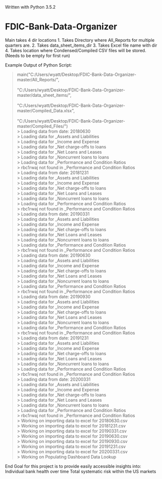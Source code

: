 Written with Python 3.5.2

# FDIC-Bank-Data-Organizer
Main takes 4 dir locations
        1. Takes Directory where All_Reports for multiple quarters are.
        2. Takes data_sheet_items_dir
        3. Takes Excel file name with dir
        4. Takes location where Condensed/Compiled CSV files will be stored. (Needs to be empty for first run)

Example Output of Python Script:
>main("C:/Users/wyatt/Desktop/FDIC-Bank-Data-Organizer-master/All_Reports/",\
<br>       "C:/Users/wyatt/Desktop/FDIC-Bank-Data-Organizer-master/data_sheet_items/",\
<br>        "C:/Users/wyatt/Desktop/FDIC-Bank-Data-Organizer-master/Compiled_Data.xlsx",\
<br>        "C:/Users/wyatt/Desktop/FDIC-Bank-Data-Organizer-master/Compiled_Files/")
<br>>        Loading data from date: 20180630
<br>>        Loading data for _Assets and Liabilities
<br>>        Loading data for _Income and Expense
<br>>        Loading data for _Net charge-offs to loans
<br>>        Loading data for _Net Loans and Leases
<br>>        Loading data for _Noncurrent loans to loans
<br>>        Loading data for _Performance and Condition Ratios
<br>>        rbc1rwaj not found in _Performance and Condition Ratios
<br>>        Loading data from date: 20181231
<br>>        Loading data for _Assets and Liabilities
<br>>        Loading data for _Income and Expense
<br>>        Loading data for _Net charge-offs to loans
<br>>        Loading data for _Net Loans and Leases
<br>>        Loading data for _Noncurrent loans to loans
<br>>        Loading data for _Performance and Condition Ratios
<br>>        rbc1rwaj not found in _Performance and Condition Ratios
<br>>        Loading data from date: 20190331
<br>>        Loading data for _Assets and Liabilities
<br>>        Loading data for _Income and Expense
<br>>        Loading data for _Net charge-offs to loans
<br>>        Loading data for _Net Loans and Leases
<br>>        Loading data for _Noncurrent loans to loans
<br>>        Loading data for _Performance and Condition Ratios
<br>>        rbc1rwaj not found in _Performance and Condition Ratios
<br>>        Loading data from date: 20190630
<br>>        Loading data for _Assets and Liabilities
<br>>        Loading data for _Income and Expense
<br>>        Loading data for _Net charge-offs to loans
<br>>        Loading data for _Net Loans and Leases
<br>>        Loading data for _Noncurrent loans to loans
<br>>        Loading data for _Performance and Condition Ratios
<br>>        rbc1rwaj not found in _Performance and Condition Ratios
<br>>        Loading data from date: 20190930
<br>>        Loading data for _Assets and Liabilities
<br>>        Loading data for _Income and Expense
<br>>        Loading data for _Net charge-offs to loans
<br>>        Loading data for _Net Loans and Leases
<br>>        Loading data for _Noncurrent loans to loans
<br>>        Loading data for _Performance and Condition Ratios
<br>>        rbc1rwaj not found in _Performance and Condition Ratios
<br>>        Loading data from date: 20191231
<br>>        Loading data for _Assets and Liabilities
<br>>        Loading data for _Income and Expense
<br>>        Loading data for _Net charge-offs to loans
<br>>        Loading data for _Net Loans and Leases
<br>>        Loading data for _Noncurrent loans to loans
<br>>        Loading data for _Performance and Condition Ratios
<br>>        rbc1rwaj not found in _Performance and Condition Ratios
<br>>        Loading data from date: 20200331
<br>>        Loading data for _Assets and Liabilities
<br>>        Loading data for _Income and Expense
<br>>        Loading data for _Net charge-offs to loans
<br>>        Loading data for _Net Loans and Leases
<br>>        Loading data for _Noncurrent loans to loans
<br>>        Loading data for _Performance and Condition Ratios
<br>>        rbc1rwaj not found in _Performance and Condition Ratios
<br>>        Working on importing data to excel for 20180630.csv
<br>>        Working on importing data to excel for 20181231.csv
<br>>        Working on importing data to excel for 20190331.csv
<br>>        Working on importing data to excel for 20190630.csv
<br>>        Working on importing data to excel for 20190930.csv
<br>>        Working on importing data to excel for 20191231.csv
<br>>        Working on importing data to excel for 20200331.csv
<br>>        Working on Populating Dashboard Data Lookup

End Goal for this project is to provide easily accessible insights into: 
  Individual bank health over time
  Total systematic risk within the US markets
